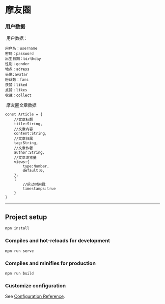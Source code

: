 # 摩友圈

### 用户数据

​	用户数据：

```
用户名：username
密码：password
出生日期：birthday
性别：gender
地点：adress
头像:avatar
粉丝数：fans
获赞：liked
点赞：likes
收藏：collect
```

​	摩友圈文章数据

```
const Article = {
    //文章标题
    title:String,
    //文章内容
    content:String,
    //文章归属
    tag:String,
    //文章作者
    author:String,
    //文章浏览量
    views:{
        type:Number,
        default:0,
    },
    {
        //启动时间戳
        timestamps:true
    }
}

```



------



## Project setup
```
npm install
```

### Compiles and hot-reloads for development
```
npm run serve
```

### Compiles and minifies for production
```
npm run build
```



### Customize configuration
See [Configuration Reference](https://cli.vuejs.org/config/).
